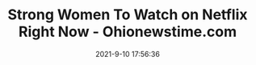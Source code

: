 ---
"title": "Strong Women To Watch on Netflix Right Now - Ohionewstime.com"
"date": "2021-9-10 17:56:36"
"feed_name": "GOOGLENEWSMINING"
"feed_website": "https://news.google.com/search?q=mining%2Bincident&hl=en-US&gl=US&ceid=US:en"
"feed_rss": "https://news.google.com/rss/search?q=mining%2Bincident&hl=en-US&gl=US&ceid=US:en"
"link": "https://ohionewstime.com/strong-women-to-watch-on-netflix-right-now/250729/"
"file": "_posts/2021-1-1-8b4c8cadf1df42af234708e5f5a09634d448c273.md"
"accident": "0"
"drilling": "0"
"dead": "0"
"injured": "0"
---